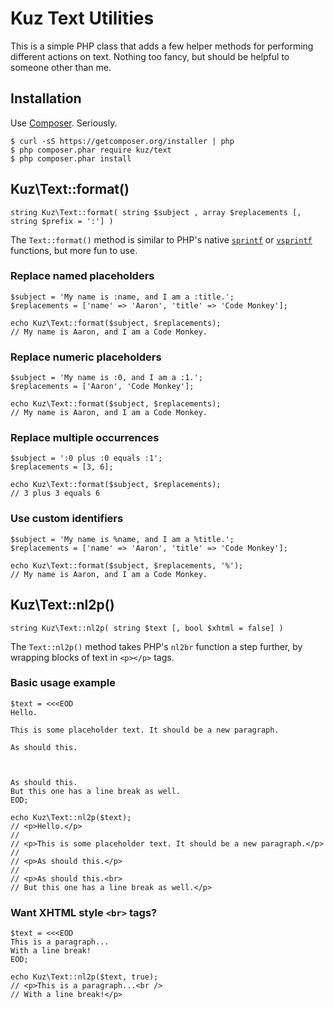 # Kuz Text Utilities

This is a simple PHP class that adds a few helper methods for performing different actions on text. Nothing too fancy, but should be helpful to someone other than me.

## Installation

Use [Composer](http://getcomposer.org/). Seriously.

    $ curl -sS https://getcomposer.org/installer | php
    $ php composer.phar require kuz/text
    $ php composer.phar install

## Kuz\Text::format()

    string Kuz\Text::format( string $subject , array $replacements [, string $prefix = ':'] )

The `Text::format()` method is similar to PHP's native [`sprintf`](http://php.net/sprintf) or [`vsprintf`](http://php.net/vsprintf) functions, but more fun to use.

### Replace named placeholders

    $subject = 'My name is :name, and I am a :title.';
    $replacements = ['name' => 'Aaron', 'title' => 'Code Monkey'];

    echo Kuz\Text::format($subject, $replacements);
    // My name is Aaron, and I am a Code Monkey.

### Replace numeric placeholders

    $subject = 'My name is :0, and I am a :1.';
    $replacements = ['Aaron', 'Code Monkey'];

    echo Kuz\Text::format($subject, $replacements);
    // My name is Aaron, and I am a Code Monkey.

### Replace multiple occurrences

    $subject = ':0 plus :0 equals :1';
    $replacements = [3, 6];

    echo Kuz\Text::format($subject, $replacements);
    // 3 plus 3 equals 6

### Use custom identifiers

    $subject = 'My name is %name, and I am a %title.';
    $replacements = ['name' => 'Aaron', 'title' => 'Code Monkey'];

    echo Kuz\Text::format($subject, $replacements, '%');
    // My name is Aaron, and I am a Code Monkey.

## Kuz\Text::nl2p()

    string Kuz\Text::nl2p( string $text [, bool $xhtml = false] )

The `Text::nl2p()` method takes PHP's `nl2br` function a step further, by wrapping blocks of text in `<p></p>` tags.

### Basic usage example

    $text = <<<EOD
    Hello.

    This is some placeholder text. It should be a new paragraph.

    As should this.



    As should this.
    But this one has a line break as well.
    EOD;

    echo Kuz\Text::nl2p($text);
    // <p>Hello.</p>
    //
    // <p>This is some placeholder text. It should be a new paragraph.</p>
    //
    // <p>As should this.</p>
    //
    // <p>As should this.<br>
    // But this one has a line break as well.</p>

### Want XHTML style `<br>` tags?

    $text = <<<EOD
    This is a paragraph...
    With a line break!
    EOD;

    echo Kuz\Text::nl2p($text, true);
    // <p>This is a paragraph...<br />
    // With a line break!</p>
